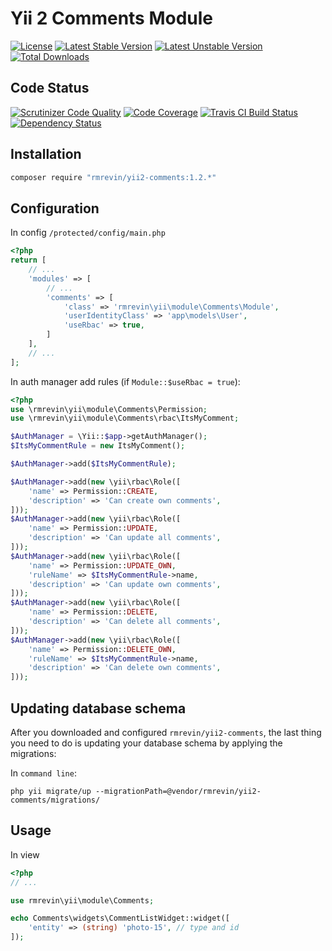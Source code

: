 Yii 2 Comments Module
=====================
[![License](https://poser.pugx.org/rmrevin/yii2-comments/license.svg)](https://packagist.org/packages/rmrevin/yii2-comments)
[![Latest Stable Version](https://poser.pugx.org/rmrevin/yii2-comments/v/stable.svg)](https://packagist.org/packages/rmrevin/yii2-comments)
[![Latest Unstable Version](https://poser.pugx.org/rmrevin/yii2-comments/v/unstable.svg)](https://packagist.org/packages/rmrevin/yii2-comments)
[![Total Downloads](https://poser.pugx.org/rmrevin/yii2-comments/downloads.svg)](https://packagist.org/packages/rmrevin/yii2-comments)

Code Status
-----------
[![Scrutinizer Code Quality](https://scrutinizer-ci.com/g/rmrevin/yii2-comments/badges/quality-score.png?b=master)](https://scrutinizer-ci.com/g/rmrevin/yii2-comments/?branch=master)
[![Code Coverage](https://scrutinizer-ci.com/g/rmrevin/yii2-comments/badges/coverage.png?b=master)](https://scrutinizer-ci.com/g/rmrevin/yii2-comments/?branch=master)
[![Travis CI Build Status](https://travis-ci.org/rmrevin/yii2-comments.svg)](https://travis-ci.org/rmrevin/yii2-comments)
[![Dependency Status](https://www.versioneye.com/user/projects/54b46c192eea784acc000442/badge.svg)](https://www.versioneye.com/user/projects/54119b799e16229fe00000da)

Installation
------------
```bash
composer require "rmrevin/yii2-comments:1.2.*"
```

Configuration
-------------

In config `/protected/config/main.php`
```php
<?php
return [
	// ...
	'modules' => [
		// ...
		'comments' => [
		    'class' => 'rmrevin\yii\module\Comments\Module',
		    'userIdentityClass' => 'app\models\User',
		    'useRbac' => true,
		]
	],
	// ...
];
```

In auth manager add rules (if `Module::$useRbac = true`):
```php
<?php
use \rmrevin\yii\module\Comments\Permission;
use \rmrevin\yii\module\Comments\rbac\ItsMyComment;

$AuthManager = \Yii::$app->getAuthManager();
$ItsMyCommentRule = new ItsMyComment();

$AuthManager->add($ItsMyCommentRule);

$AuthManager->add(new \yii\rbac\Role([
    'name' => Permission::CREATE,
    'description' => 'Can create own comments',
]));
$AuthManager->add(new \yii\rbac\Role([
    'name' => Permission::UPDATE,
    'description' => 'Can update all comments',
]));
$AuthManager->add(new \yii\rbac\Role([
    'name' => Permission::UPDATE_OWN,
    'ruleName' => $ItsMyCommentRule->name,
    'description' => 'Can update own comments',
]));
$AuthManager->add(new \yii\rbac\Role([
    'name' => Permission::DELETE,
    'description' => 'Can delete all comments',
]));
$AuthManager->add(new \yii\rbac\Role([
    'name' => Permission::DELETE_OWN,
    'ruleName' => $ItsMyCommentRule->name,
    'description' => 'Can delete own comments',
]));
```

Updating database schema
------------------------
After you downloaded and configured `rmrevin/yii2-comments`,
the last thing you need to do is updating your database schema by applying the migrations:

In `command line`:
```
php yii migrate/up --migrationPath=@vendor/rmrevin/yii2-comments/migrations/
```

Usage
-----
In view
```php
<?php
// ...

use rmrevin\yii\module\Comments;

echo Comments\widgets\CommentListWidget::widget([
    'entity' => (string) 'photo-15', // type and id
]);

```
